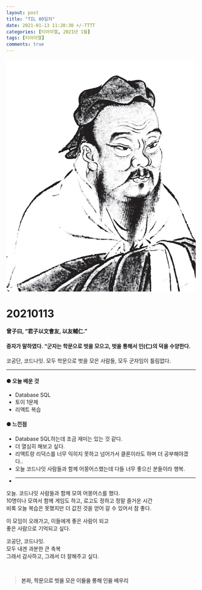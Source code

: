 ```yaml
---
layout: post
title: "TIL 80일차"
date: 2021-01-13 11:20:30 +/-TTTT
categories: [티아이엘, 2021년 1월]
tags: [티아이엘]
comments: true
---
```


![image](/assets/img/sample/avatar.jpg)

# **20210113**

#### **曾子曰, “君子以文會友, 以友輔仁.”**

#### **증자가 말하였다. “군자는 학문으로 벗을 모으고, 벗을 통해서 인(仁)의 덕을 수양한다.**

코공단, 코드나잇. 모두 학문으로 벗을 모은 사람들, 모두 군자임이 틀림없다.

---

#### **⚈ 오늘 배운 것**

- Database SQL
- 토이 1문제
- 리액트 복습

#### **⚈ 느낀점**

- Database SQL하는데 조금 재미는 있는 것 같다.
- 더 열심히 해보고 싶다.
- 리액트랑 리덕스를 너무 익히지 못하고 넘어가서 클론이라도 하며 더 공부해야겠다..
- 오늘 코드나잇 사람들과 함께 어몽어스했는데 다들 너무 좋으신 분들이라 행복.
- ***

오늘. 코드나잇 사람들과 함께 모여 어몽어스를 했다.  
10명이나 모여서 함께 게임도 하고, 로고도 정하고 정말 즐거운 시간  
비록 오늘 복습은 못했지만 더 값진 것을 얻어 갈 수 있어서 참 좋다.

이 모임이 오래가고, 이들에게 좋은 사람이 되고  
좋은 사람으로 기억되고 싶다.

코공단, 코드나잇.  
모두 내겐 과분한 큰 축복  
그래서 감사하고, 그래서 더 잘해주고 싶다.

<br>

> **본좌, 학문으로 벗을 모은 이들을 통해 인을 배우리**
